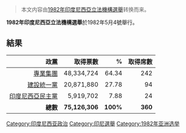 > 本文内容由[1982年印度尼西亞立法機構選舉](https://zh.wikipedia.org/wiki/1982年印度尼西亞立法機構選舉)转换而来。


**1982年印度尼西亞立法機構選舉**於1982年5月4號舉行。

## 結果

|                                                            政黨 |           取得票數 |        % |    取得席數 |
| ------------------------------------------------------------: | -------------: | -------: | ------: |
|         [專業集團](https://zh.wikipedia.org/wiki/專業集團 "wikilink") |     48,334,724 |    64.34 |     242 |
|       [建設統一黨](https://zh.wikipedia.org/wiki/建設統一黨 "wikilink") |     20,871,880 |    27.78 |      94 |
| [印度尼西亞民主黨](https://zh.wikipedia.org/wiki/印度尼西亞民主黨 "wikilink") |      5,919,702 |     7.88 |      24 |
|                                                        **總數** | **75,126,306** | **100%** | **360** |

[Category:印度尼西亚政治](https://zh.wikipedia.org/wiki/Category:印度尼西亚政治 "wikilink") [Category:印尼選舉](https://zh.wikipedia.org/wiki/Category:印尼選舉 "wikilink") [Category:1982年亚洲选举](https://zh.wikipedia.org/wiki/Category:1982年亚洲选举 "wikilink")